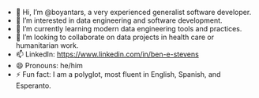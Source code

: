 - 👋 Hi, I’m @boyantars, a very experienced generalist software developer.
- 👀 I’m interested in data engineering and software development.
- 🌱 I’m currently learning modern data engineering tools and practices.
- 💞️ I’m looking to collaborate on data projects in health care or humanitarian work.
- 📫 LinkedIn: https://www.linkedin.com/in/ben-e-stevens
- 😄 Pronouns: he/him
- ⚡ Fun fact: I am a polyglot, most fluent in English, Spanish, and Esperanto.
